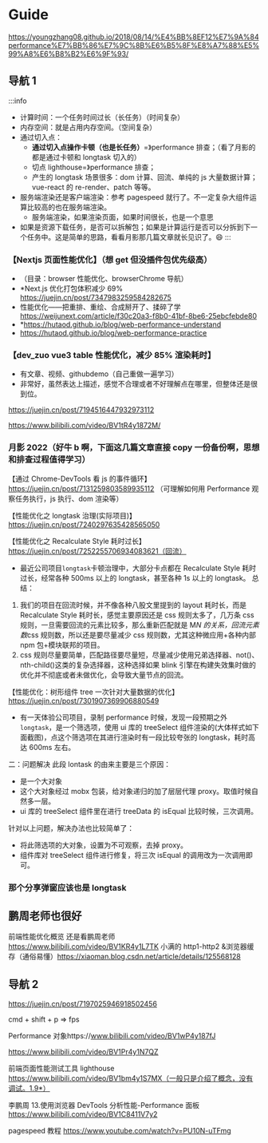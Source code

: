 # Guide


https://youngzhang08.github.io/2018/08/14/%E4%BB%8EF12%E7%9A%84performance%E7%BB%86%E7%9C%8B%E6%B5%8F%E8%A7%88%E5%99%A8%E6%B8%B2%E6%9F%93/

## 导航 1

:::info

- 计算时间：一个任务时间过长（长任务）（时间复杂）
- 内存空间：就是占用内存空间。（空间复杂）
- 通过切入点：
  - **通过切入点操作卡顿（也是长任务）**=》performance 排查；（看了月影的都是通过卡顿和 longtask 切入的）
  - 切点 lighthouse=》performance 排查；
  - 产生的 longtask 场景很多：dom 计算、回流、单纯的 js 大量数据计算；vue-react 的 re-render、patch 等等。
- 服务端渲染还是客户端渲染：参考 pagespeed 就行了。不一定复杂大组件运算比较高的也在服务端渲染。
  - 服务端渲染，如果渲染页面，如果时间很长，也是一个意思
- 如果是资源下载任务，是否可以拆解包；如果是计算运行是否可以分拆到下一个任务中。这是简单的思路，看看月影那几篇文章就长见识了。😄
  :::

### 【Nextjs 页面性能优化】（想 get 但没插件包优先级高）

- （目录：browser 性能优化、browserChrome 导航）
- \*Next.js 优化打包体积减少 69% https://juejin.cn/post/7347983259584282675
- 性能优化——把重排、重绘、合成掰开了、揉碎了学 https://weijunext.com/article/f30c20a3-f8b0-41bf-8be6-25ebcfebde80
- \*https://hutaod.github.io/blog/web-performance-understand
- https://hutaod.github.io/blog/web-performance-practice

### 【dev_zuo vue3 table 性能优化，减少 85% 渲染耗时】

- 有文章、视频、githubdemo（自己重做一遍学习）
- 非常好，虽然表达上描述，感觉不合理或者不好理解点在哪里，但整体还是很到位。

https://juejin.cn/post/7194516447932973112

https://www.bilibili.com/video/BV1tR4y1872M/

### 月影 2022（好牛 b 啊，下面这几篇文章直接 copy 一份备份啊，思想和排查过程值得学习）

【通过 Chrome-DevTools 看 js 的事件循环】 https://juejin.cn/post/7131259803589935112 （可理解如何用 Performance 观察任务执行，js 执行、dom 渲染等）

【性能优化之 longtask 治理(实际项目)】https://juejin.cn/post/7240297635428565050

【性能优化之 Recalculate Style 耗时过长】https://juejin.cn/post/7252255706934083621（回流）

- 最近公司项目`longtask`卡顿治理中，大部分卡点都在 Recalculate Style 耗时过长，经常各种 500ms 以上的 longtask，甚至各种 1s 以上的 longtask。
  总结：

1. 我们的项目在回流时候，并不像各种八股文里提到的 layout 耗时长，而是 Recalculate Style 耗时长，感觉主要原因还是 css 规则太多了，几万条 css 规则，一旦需要回流的元素比较多，那么重新匹配就是 M*N 的关系，回流元素数*css 规则数，所以还是要尽量减少 css 规则数，尤其这种微应用+各种内部 npm 包+模块联邦的项目。
2. css 规则尽量要简单，匹配路径要尽量短，尽量减少使用兄弟选择器、not()、nth-child()这类的复杂选择器，这种选择如果 blink 引擎在构建失效集时做的优化并不彻底或者未做优化，会导致大量节点的回流。

【性能优化：树形组件 tree 一次针对大量数据的优化】https://juejin.cn/post/7301907369906880549

- 有一天体验公司项目，录制 performance 时候，发现一段预期之外`longtask`，是一个筛选项，使用 ui 库的 treeSelect 组件渲染的(大体样式如下面截图)，点这个筛选项在其进行渲染时有一段比较夸张的 longtask，耗时高达 600ms 左右。

二：问题解决
此段 lontask 的由来主要是三个原因：

- 是一个大对象
- 这个大对象经过 mobx 包装，给对象递归的加了层层代理 proxy。取值时候自然多一层。
- ui 库的 treeSelect 组件里在进行 treeData 的 isEqual 比较时候，三次调用。

针对以上问题，解决办法也比较简单了：

- 将此筛选项的大对象，设置为不可观察，去掉 proxy。
- 组件库对 treeSelect 组件进行修复，将三次 isEqual 的调用改为一次调用即可。

### 那个分享弹窗应该也是 longtask

## 鹏周老师也很好

前端性能优化概览
还是看鹏周老师 https://www.bilibili.com/video/BV1KR4y1L7TK
小满的 http1-http2 &浏览器缓存（通俗易懂）https://xiaoman.blog.csdn.net/article/details/125568128

## 导航 2

https://juejin.cn/post/7197025946918502456

cmd + shift + p => fps

Performance 对象https://www.bilibili.com/video/BV1wP4y187fJ

https://www.bilibili.com/video/BV1Pr4y1N7QZ

前端页面性能测试工具 lighthouse
https://www.bilibili.com/video/BV1bm4y1S7MX（一般只是介绍了概念，没有调试。1.9*）

李鹏周 13.使用浏览器 DevTools 分析性能-Performance 面板 https://www.bilibili.com/video/BV1C8411V7y2

pagespeed 教程
https://www.youtube.com/watch?v=PU10N-uTFmg

